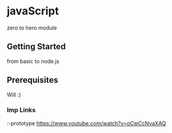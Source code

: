 # javaScript

zero to hero module

## Getting Started

from basic to node.js

## Prerequisites

Will :)

### Imp Links
:-prototype https://www.youtube.com/watch?v=oCwCcNvaXAQ
